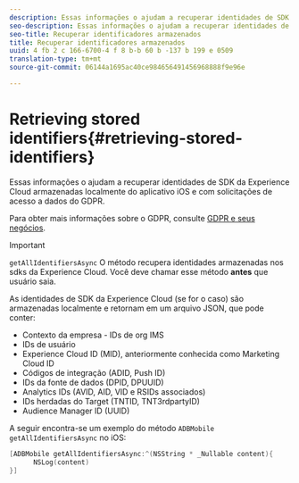 ```yaml
---
description: Essas informações o ajudam a recuperar identidades de SDK da Experience Cloud armazenadas localmente do aplicativo iOS e com solicitações de acesso a dados do GDPR.
seo-description: Essas informações o ajudam a recuperar identidades de SDK da Experience Cloud armazenadas localmente do aplicativo iOS e com solicitações de acesso a dados do GDPR.
seo-title: Recuperar identificadores armazenados
title: Recuperar identificadores armazenados
uuid: 4 fb 2 c 166-6700-4 f 8 b-b 60 b -137 b 199 e 0509
translation-type: tm+mt
source-git-commit: 06144a1695ac40ce984656491456968888f9e96e

---
```



# Retrieving stored identifiers{#retrieving-stored-identifiers}

Essas informações o ajudam a recuperar identidades de SDK da Experience Cloud armazenadas localmente do aplicativo iOS e com solicitações de acesso a dados do GDPR.

Para obter mais informações sobre o GDPR, consulte [GDPR e seus negócios](https://www.adobe.com/privacy/general-data-protection-regulation.html).

>[!IMPORTANT]
>
>`getAllIdentifiersAsync` O método recupera identidades armazenadas nos sdks da Experience Cloud. Você deve chamar esse método **antes** que usuário saia.

As identidades de SDK da Experience Cloud (se for o caso) são armazenadas localmente e retornam em um arquivo JSON, que pode conter:

* Contexto da empresa - IDs de org IMS
* IDs de usuário
* Experience Cloud ID (MID), anteriormente conhecida como Marketing Cloud ID
* Códigos de integração (ADID, Push ID)
* IDs da fonte de dados (DPID, DPUUID)
* Analytics IDs (AVID, AID, VID e RSIDs associados)
* IDs herdadas do Target (TNTID, TNT3rdpartyID)
* Audience Manager ID (UUID)

A seguir encontra-se um exemplo do método `ADBMobile getAllIdentifiersAsync` no iOS:

```objective-c
[ADBMobile getAllIdentifiersAsync:^(NSString * _Nullable content){
      NSLog(content) 
}]
```

